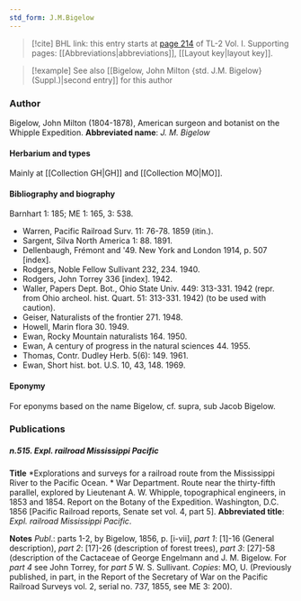 ```yaml
---
std_form: J.M.Bigelow
---
```


> [!cite] BHL link: this entry starts at [page 214](https://www.biodiversitylibrary.org/page/33120345) of TL-2 Vol. I.
> Supporting pages: [[Abbreviations|abbreviations]], [[Layout key|layout key]].

> [!example] See also [[Bigelow, John Milton {std. J.M. Bigelow} (Suppl.)|second entry]] for this author

### Author

Bigelow, John Milton (1804-1878), American surgeon and botanist on the Whipple Expedition. 
**Abbreviated name**: *J. M. Bigelow*

#### Herbarium and types

Mainly at [[Collection GH|GH]] and [[Collection MO|MO]].

#### Bibliography and biography

Barnhart 1: 185; ME 1: 165, 3: 538.
- Warren, Pacific Railroad Surv. 11: 76-78. 1859 (itin.).
- Sargent, Silva North America 1: 88. 1891.
- Dellenbaugh, Frémont and '49. New York and London 1914, p. 507 \[index\].
- Rodgers, Noble Fellow Sullivant 232, 234. 1940.
- Rodgers, John Torrey 336 \[index\]. 1942.
- Waller, Papers Dept. Bot., Ohio State Univ. 449: 313-331. 1942 (repr. from Ohio archeol. hist. Quart. 51: 313-331. 1942) (to be used with caution).
- Geiser, Naturalists of the frontier 271. 1948.
- Howell, Marin flora 30. 1949.
- Ewan, Rocky Mountain naturalists 164. 1950.
- Ewan, A century of progress in the natural sciences 44. 1955.
- Thomas, Contr. Dudley Herb. 5(6): 149. 1961.
- Ewan, Short hist. bot. U.S. 10, 43, 148. 1969.

#### Eponymy

For eponyms based on the name Bigelow, cf. supra, sub Jacob Bigelow.

### Publications

##### n.515. Expl. railroad Mississippi Pacific

**Title**
*Explorations and surveys for a railroad route from the Mississippi River to the Pacific Ocean. * War Department. Route near the thirty-fifth parallel, explored by Lieutenant A. W. Whipple, topographical engineers, in 1853 and 1854. Report on the Botany of the Expedition. Washington, D.C. 1856 \[Pacific Railroad reports, Senate set vol. 4, part 5\].
**Abbreviated title**: *Expl. railroad Mississippi Pacific*.

**Notes**
*Publ*.: parts 1-2, by Bigelow, 1856, p. \[i-vii\], *part 1*: \[1\]-16 (General description), *part 2*: \[17\]-26 (description of forest trees), *part 3*: \[27\]-58 (description of the Cactaceae of George Engelmann and J. M. Bigelow. For *part 4* see John Torrey, for *part 5* W. S. Sullivant. *Copies*: MO, U. (Previously published, in part, in the Report of the Secretary of War on the Pacific Railroad Surveys vol. 2, serial no. 737, 1855, see ME 3: 200).

